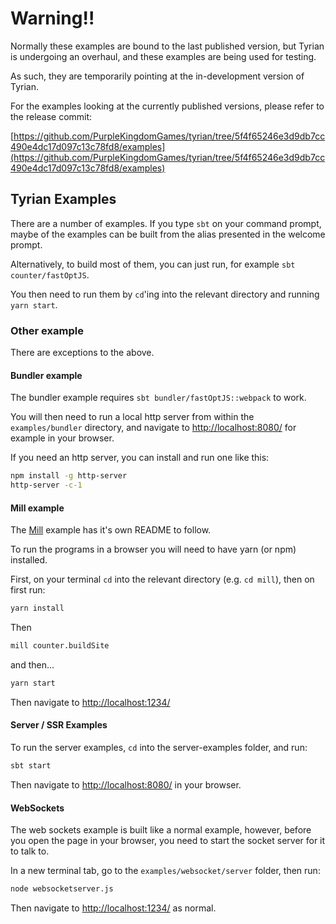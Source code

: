 # Warning!!

Normally these examples are bound to the last published version, but Tyrian is undergoing an overhaul, and these examples are being used for testing.

As such, they are temporarily pointing at the in-development version of Tyrian.

For the examples looking at the currently published versions, please refer to the release commit:

[https://github.com/PurpleKingdomGames/tyrian/tree/5f4f65246e3d9db7cc490e4dc17d097c13c78fd8/examples](https://github.com/PurpleKingdomGames/tyrian/tree/5f4f65246e3d9db7cc490e4dc17d097c13c78fd8/examples)

## Tyrian Examples

There are a number of examples. If you type `sbt` on your command prompt, maybe of the examples can be built from the alias presented in the welcome prompt.

Alternatively, to build most of them, you can just run, for example `sbt counter/fastOptJS`.

You then need to run them by `cd`'ing into the relevant directory and running `yarn start`.

### Other example

There are exceptions to the above.

#### Bundler example

The bundler example requires `sbt bundler/fastOptJS::webpack` to work.

You will then need to run a local http server from within the `examples/bundler` directory, and navigate to [http://localhost:8080/](http://localhost:8080/) for example in your browser.

If you need an http server, you can install and run one like this:

```sh
npm install -g http-server
http-server -c-1
```

#### Mill example

The [Mill](https://com-lihaoyi.github.io/mill/mill/Intro_to_Mill.html) example has it's own README to follow.

To run the programs in a browser you will need to have yarn (or npm) installed.

First, on your terminal `cd` into the relevant directory (e.g. `cd mill`), then on first run:

```sh
yarn install
```

Then

```sh
mill counter.buildSite
```

and then...

```sh
yarn start
```

Then navigate to [http://localhost:1234/](http://localhost:1234/)

#### Server / SSR Examples

To run the server examples, `cd` into the server-examples folder, and run:

```sh
sbt start
```

Then navigate to [http://localhost:8080/](http://localhost:8080/) in your browser.

#### WebSockets

The web sockets example is built like a normal example, however, before you open the page in your browser, you need to start the socket server for it to talk to.

In a new terminal tab, go to the `examples/websocket/server` folder, then run:

```sh
node websocketserver.js
```

Then navigate to [http://localhost:1234/](http://localhost:1234/) as normal.
